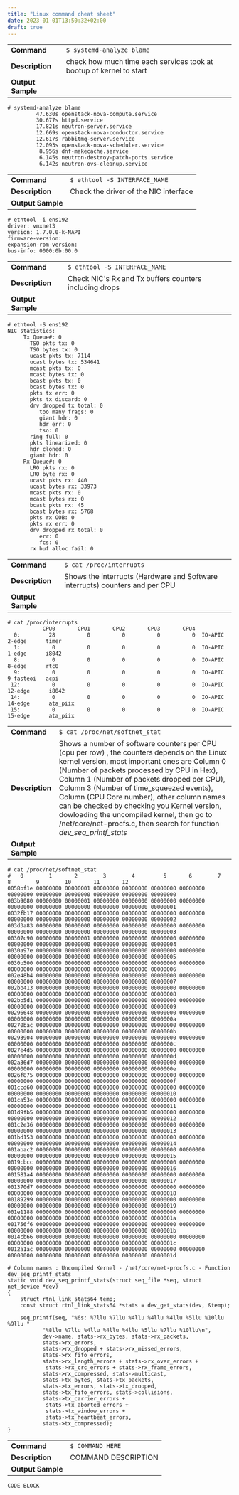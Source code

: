 ```yaml
---
title: "Linux command cheat sheet"
date: 2023-01-01T13:50:32+02:00
draft: true
---
```


<!-- _________________ -->
| | |
|--|--|
| **Command** |`$ systemd-analyze blame`| 
| **Description** | check how much time each services took at bootup of kernel to start|
| **Output Sample** | |
```
# systemd-analyze blame
         47.630s openstack-nova-compute.service
         30.677s httpd.service
         17.821s neutron-server.service
         12.669s openstack-nova-conductor.service
         12.617s rabbitmq-server.service
         12.093s openstack-nova-scheduler.service
          8.956s dnf-makecache.service
          6.145s neutron-destroy-patch-ports.service
          6.142s neutron-ovs-cleanup.service
``` 
<!-- _________________ -->

<!-- ________Command Block_________ -->
| | |
|--|--|
| **Command** |`$ ethtool -S INTERFACE_NAME`| 
| **Description** | Check the driver of the NIC interface |
| **Output Sample** ||   
```
# ethtool -i ens192
driver: vmxnet3
version: 1.7.0.0-k-NAPI
firmware-version: 
expansion-rom-version: 
bus-info: 0000:0b:00.0
``` 
<!-- _________________ -->

<!-- ________Command Block_________ -->
| | |
|--|--|
| **Command** |`$ ethtool -S INTERFACE_NAME`| 
| **Description** | Check NIC's Rx and Tx buffers counters including drops|
| **Output Sample** || 	 
```
# ethtool -S ens192
NIC statistics:
     Tx Queue#: 0
       TSO pkts tx: 0
       TSO bytes tx: 0
       ucast pkts tx: 7114
       ucast bytes tx: 534641
       mcast pkts tx: 0
       mcast bytes tx: 0
       bcast pkts tx: 0
       bcast bytes tx: 0
       pkts tx err: 0
       pkts tx discard: 0
       drv dropped tx total: 0
          too many frags: 0
          giant hdr: 0
          hdr err: 0
          tso: 0
       ring full: 0
       pkts linearized: 0
       hdr cloned: 0
       giant hdr: 0
     Rx Queue#: 0
       LRO pkts rx: 0
       LRO byte rx: 0
       ucast pkts rx: 440
       ucast bytes rx: 33973
       mcast pkts rx: 0
       mcast bytes rx: 0
       bcast pkts rx: 45
       bcast bytes rx: 5768
       pkts rx OOB: 0
       pkts rx err: 0
       drv dropped rx total: 0
          err: 0
          fcs: 0
       rx buf alloc fail: 0
``` 
<!-- _________________ -->

<!-- ________Command Block_________ -->
| | |
|--|--|
| **Command** |`$ cat /proc/interrupts `| 
| **Description** | Shows the interrupts (Hardware and Software interrupts) counters and per CPU |
| **Output Sample** || 	 
```
# cat /proc/interrupts
           CPU0       CPU1       CPU2       CPU3       CPU4           
  0:         28          0          0          0          0  IO-APIC   2-edge      timer
  1:          0          0          0          0          0  IO-APIC   1-edge      i8042
  8:          0          0          0          0          0  IO-APIC   8-edge      rtc0
  9:          0          0          0          0          0  IO-APIC   9-fasteoi   acpi
 12:          0          0          0          0          0  IO-APIC  12-edge      i8042
 14:          0          0          0          0          0  IO-APIC  14-edge      ata_piix
 15:          0          0          0          0          0  IO-APIC  15-edge      ata_piix
``` 
<!-- _________________ -->


<!-- ________Command Block_________ -->
| | |
|--|--|
| **Command** |`$ cat /proc/net/softnet_stat `| 
| **Description** | Shows a number of software counters per CPU (cpu per row) , the counters depends on the Linux kernel version, most important ones are Column 0 (Number of packets processed by CPU in Hex), Column 1 (Number of packets dropped per CPU), Column 3 (Number of time_squeezed events), Column (CPU Core number), other column names can be checked by checking you Kernel version, dowloading the uncompiled kernel, then go to /net/core/net-procfs.c, then search for function _dev_seq_printf_stats_|
| **Output Sample** ||   
```
# cat /proc/net/softnet_stat 
#   0        1       2        3        4         5       6        7        8        9        10       11       12
0058bf1e 00000000 00000001 00000000 00000000 00000000 00000000 00000000 00000000 00000000 00000000 00000000 00000000
003b9080 00000000 00000001 00000000 00000000 00000000 00000000 00000000 00000000 00000000 00000000 00000000 00000001
0032fb17 00000000 00000000 00000000 00000000 00000000 00000000 00000000 00000000 00000000 00000000 00000000 00000002
003d3a83 00000000 00000000 00000000 00000000 00000000 00000000 00000000 00000000 00000000 00000000 00000000 00000003
00307c90 00000000 00000001 00000000 00000000 00000000 00000000 00000000 00000000 00000000 00000000 00000000 00000004
0030a97e 00000000 00000000 00000000 00000000 00000000 00000000 00000000 00000000 00000000 00000000 00000000 00000005
0030b500 00000000 00000000 00000000 00000000 00000000 00000000 00000000 00000000 00000000 00000000 00000000 00000006
002e48b4 00000000 00000000 00000000 00000000 00000000 00000000 00000000 00000000 00000000 00000000 00000000 00000007
002bb413 00000000 00000000 00000000 00000000 00000000 00000000 00000000 00000000 00000000 00000000 00000000 00000008
002bb5d1 00000000 00000000 00000000 00000000 00000000 00000000 00000000 00000000 00000000 00000000 00000000 00000009
00296648 00000000 00000000 00000000 00000000 00000000 00000000 00000000 00000000 00000000 00000000 00000000 0000000a
00270bac 00000000 00000000 00000000 00000000 00000000 00000000 00000000 00000000 00000000 00000000 00000000 0000000b
00293904 00000000 00000000 00000000 00000000 00000000 00000000 00000000 00000000 00000000 00000000 00000000 0000000c
0027e4d5 00000000 00000000 00000000 00000000 00000000 00000000 00000000 00000000 00000000 00000000 00000000 0000000d
002a36d7 00000000 00000000 00000000 00000000 00000000 00000000 00000000 00000000 00000000 00000000 00000000 0000000e
0026f875 00000000 00000000 00000000 00000000 00000000 00000000 00000000 00000000 00000000 00000000 00000000 0000000f
001ccd60 00000000 00000000 00000000 00000000 00000000 00000000 00000000 00000000 00000000 00000000 00000000 00000010
001ca53e 00000000 00000000 00000000 00000000 00000000 00000000 00000000 00000000 00000000 00000000 00000000 00000011
001d9fb5 00000000 00000000 00000000 00000000 00000000 00000000 00000000 00000000 00000000 00000000 00000000 00000012
001c2e36 00000000 00000000 00000000 00000000 00000000 00000000 00000000 00000000 00000000 00000000 00000000 00000013
001bd153 00000000 00000000 00000000 00000000 00000000 00000000 00000000 00000000 00000000 00000000 00000000 00000014
001abac2 00000000 00000000 00000000 00000000 00000000 00000000 00000000 00000000 00000000 00000000 00000000 00000015
0019cbcc 00000000 00000000 00000000 00000000 00000000 00000000 00000000 00000000 00000000 00000000 00000000 00000016
001581a4 00000000 00000000 00000000 00000000 00000000 00000000 00000000 00000000 00000000 00000000 00000000 00000017
001370d7 00000000 00000000 00000000 00000000 00000000 00000000 00000000 00000000 00000000 00000000 00000000 00000018
00189299 00000000 00000000 00000000 00000000 00000000 00000000 00000000 00000000 00000000 00000000 00000000 00000019
001e1188 00000000 00000000 00000000 00000000 00000000 00000000 00000000 00000000 00000000 00000000 00000000 0000001a
001756f6 00000000 00000000 00000000 00000000 00000000 00000000 00000000 00000000 00000000 00000000 00000000 0000001b
0014cb66 00000000 00000000 00000000 00000000 00000000 00000000 00000000 00000000 00000000 00000000 00000000 0000001c
0012a1ac 00000000 00000000 00000000 00000000 00000000 00000000 00000000 00000000 00000000 00000000 00000000 0000001d

# Column names : Uncompiled Kernel - /net/core/net-procfs.c - Function dev_seq_printf_stats
static void dev_seq_printf_stats(struct seq_file *seq, struct net_device *dev)
{
    struct rtnl_link_stats64 temp;
    const struct rtnl_link_stats64 *stats = dev_get_stats(dev, &temp);

    seq_printf(seq, "%6s: %7llu %7llu %4llu %4llu %4llu %5llu %10llu %9llu "
           "%8llu %7llu %4llu %4llu %4llu %5llu %7llu %10llu\n",
           dev->name, stats->rx_bytes, stats->rx_packets,       
           stats->rx_errors,                                    
           stats->rx_dropped + stats->rx_missed_errors,         
           stats->rx_fifo_errors,                               
           stats->rx_length_errors + stats->rx_over_errors +    
            stats->rx_crc_errors + stats->rx_frame_errors,      
           stats->rx_compressed, stats->multicast,              
           stats->tx_bytes, stats->tx_packets,                  
           stats->tx_errors, stats->tx_dropped,                 
           stats->tx_fifo_errors, stats->collisions,            
           stats->tx_carrier_errors +                           
            stats->tx_aborted_errors +                          
            stats->tx_window_errors +                           
            stats->tx_heartbeat_errors,                         
           stats->tx_compressed);                               
}
``` 
<!-- _________________ -->





<!-- ________Command Block_________ -->
| | |
|--|--|
| **Command** |`$ COMMAND HERE`| 
| **Description** | COMMAND DESCRIPTION |
| **Output Sample** || 	 
```
CODE BLOCK
``` 
<!-- _________________ -->


